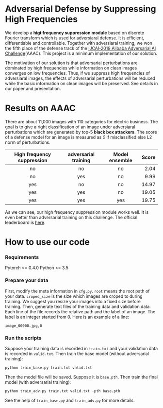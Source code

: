 # Adversarial Defense by Suppressing High Frequencies
We develop a **higt frequency suppression module** based on discrete Fourier transform which is used for adversiaral defense. It is 
efficient, differentiable and controllable. Together with adversiaral training, we won the fifth place of the defense track of the [IJCAI-2019 Alibaba Adversarial AI Challenge](https://security.alibaba.com/alibs2019)(AAAC). This project is a minimum implementation of our solution.

The motivation of our solution is that adversarial perturbations are dominated by high frequencies while information on clean images converges on low frequencies. Thus, if we suppress high frequencies of adversiaral images, the effects of adversarial perturbations will be reduced while the basic information on clean images will be preserved. See details in our paper and presentation.

# Results on AAAC
There are about 11,000 images with 110 categories for electric business. The goal is to give a right classification of an image under adversiaral perturbations which are generated by top-5 **black box attackers**. The score of a defense model for an image is measured as *0* if misclassified else L2 norm of perturbations.

| High frequency suppression | adversarial training | Model ensemble | Score   |
| :------:                   | :------:             | :------:       | ------: |
| no                         | no                   | no             | 2.04    |
| no                         | yes                  | no             | 9.99    |
| yes                        | no                   | no             | 14.97   |
| yes                        | yes                  | no             | 19.05   |
| yes                        | yes                  | yes            | 19.75   |

As we can see, our high frequency suppression module works well. It is even better than adversarial training on this challenge. The official leaderboard is [here](https://tianchi.aliyun.com/competition/entrance/231701/rankingList/5).

# How to use our code
### Requirements
Pytorch >= 0.4.0
Python >= 3.5

### Prepare your data
First, modify the meta information in `cfg.py`. `root` means the root path of your data. `croped_size` is the size which images are croped to during training. We suggest you resize your images into a fixed size before training.
Then, generate text files of the training data and validation data. Each line of the file records the relative path and the label of an image. The label is an integer started from 0. Here is an example of a line:
```
image_00000.jpg,0
```
### Run the scripts
Suppose your training data is recorded in `train.txt` and your validation data is recorded in `valid.txt`. Then train the base model (without adversarial training):
```python
python train_base.py train.txt valid.txt
```
Then the model file will be saved. Suppose it is `base.pth`. Then train the final model (with adversarial training):
```python
python train_adv.py train.txt valid.txt -pth base.pth
```
See the help of `train_base.py` and `train_adv.py` for more details.

